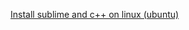 <a href="https://github.com/tanaykulkarni27/Linux-and-utilities/edit/master/Sublime%20and%20c%2B%2B.md"> Install sublime and c++ on linux (ubuntu) </a>
